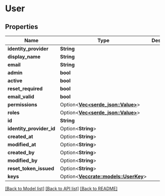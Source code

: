 # User

## Properties

Name | Type | Description | Notes
------------ | ------------- | ------------- | -------------
**identity_provider** | **String** |  | 
**display_name** | **String** |  | 
**email** | **String** |  | 
**admin** | **bool** |  | 
**active** | **bool** |  | 
**reset_required** | **bool** |  | 
**email_valid** | **bool** |  | 
**permissions** | Option<[**Vec<serde_json::Value>**](serde_json::Value.md)> |  | [optional]
**roles** | Option<[**Vec<serde_json::Value>**](serde_json::Value.md)> |  | [optional]
**id** | **String** |  | 
**identity_provider_id** | Option<**String**> |  | [optional]
**created_at** | Option<**String**> |  | [optional]
**modified_at** | Option<**String**> |  | [optional]
**created_by** | Option<**String**> |  | [optional]
**modified_by** | Option<**String**> |  | [optional]
**reset_token_issued** | Option<**String**> |  | [optional]
**keys** | Option<[**Vec<crate::models::UserKey>**](UserKey.md)> |  | [optional]

[[Back to Model list]](../README.md#documentation-for-models) [[Back to API list]](../README.md#documentation-for-api-endpoints) [[Back to README]](../README.md)


